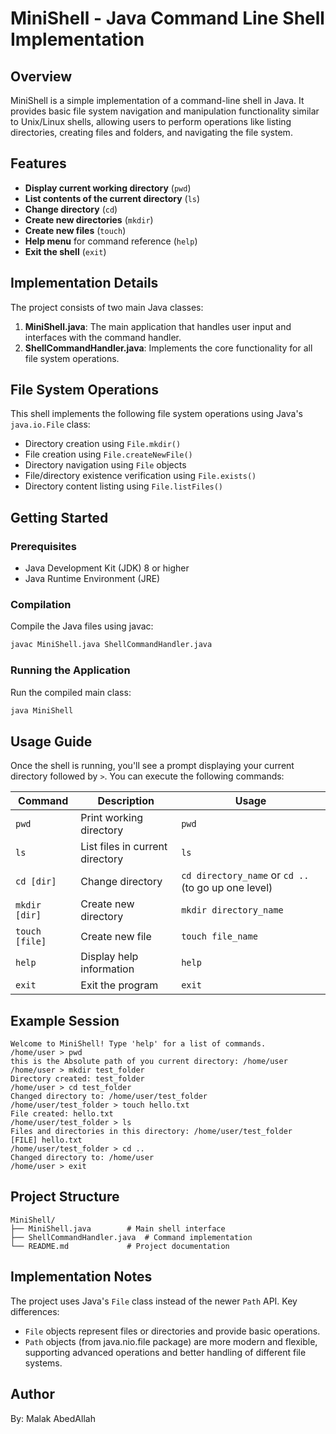 # MiniShell - Java Command Line Shell Implementation

## Overview
MiniShell is a simple implementation of a command-line shell in Java. It provides basic file system navigation and manipulation functionality similar to Unix/Linux shells, allowing users to perform operations like listing directories, creating files and folders, and navigating the file system.

## Features
- **Display current working directory** (`pwd`)
- **List contents of the current directory** (`ls`)
- **Change directory** (`cd`)
- **Create new directories** (`mkdir`)
- **Create new files** (`touch`)
- **Help menu** for command reference (`help`)
- **Exit the shell** (`exit`)

## Implementation Details
The project consists of two main Java classes:
1. **MiniShell.java**: The main application that handles user input and interfaces with the command handler.
2. **ShellCommandHandler.java**: Implements the core functionality for all file system operations.

## File System Operations
This shell implements the following file system operations using Java's `java.io.File` class:
- Directory creation using `File.mkdir()`
- File creation using `File.createNewFile()`
- Directory navigation using `File` objects
- File/directory existence verification using `File.exists()`
- Directory content listing using `File.listFiles()`

## Getting Started

### Prerequisites
- Java Development Kit (JDK) 8 or higher
- Java Runtime Environment (JRE)

### Compilation
Compile the Java files using javac:
```bash
javac MiniShell.java ShellCommandHandler.java
```

### Running the Application
Run the compiled main class:
```bash
java MiniShell
```

## Usage Guide

Once the shell is running, you'll see a prompt displaying your current directory followed by `>`. You can execute the following commands:

| Command | Description | Usage |
|---------|-------------|-------|
| `pwd` | Print working directory | `pwd` |
| `ls` | List files in current directory | `ls` |
| `cd [dir]` | Change directory | `cd directory_name` or `cd ..` (to go up one level) |
| `mkdir [dir]` | Create new directory | `mkdir directory_name` |
| `touch [file]` | Create new file | `touch file_name` |
| `help` | Display help information | `help` |
| `exit` | Exit the program | `exit` |

## Example Session
```
Welcome to MiniShell! Type 'help' for a list of commands.
/home/user > pwd
this is the Absolute path of you current directory: /home/user
/home/user > mkdir test_folder
Directory created: test_folder
/home/user > cd test_folder
Changed directory to: /home/user/test_folder
/home/user/test_folder > touch hello.txt
File created: hello.txt
/home/user/test_folder > ls
Files and directories in this directory: /home/user/test_folder
[FILE] hello.txt
/home/user/test_folder > cd ..
Changed directory to: /home/user
/home/user > exit
```

## Project Structure
```
MiniShell/
├── MiniShell.java        # Main shell interface
├── ShellCommandHandler.java  # Command implementation
└── README.md             # Project documentation
```

## Implementation Notes

The project uses Java's `File` class instead of the newer `Path` API. Key differences:
- `File` objects represent files or directories and provide basic operations.
- `Path` objects (from java.nio.file package) are more modern and flexible, supporting advanced operations and better handling of different file systems.

## Author
By: Malak AbedAllah
